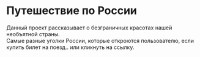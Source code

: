 # **Путешествие по России**  
Данный проект рассказывает о безграничных красотах нашей необъятной страны.  
Самые разные уголки России, которые откроются пользователю, если купить билет на поезд.. или кликнуть на ссылку.  
